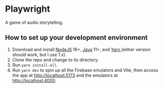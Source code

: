 # Playwright

A game of audio storytelling.

## How to set up your development environment

1. Download and install [NodeJS](https://nodejs.org/) 16+, [Java](https://openjdk.java.net/install/) 11+, and [Yarn ](https://yarnpkg.com/) (either version should work, but I use 1.x).
2. Clone the repo and change to its directory.
3. Run `yarn install-all`.
3. Run `yarn dev` to spin up all the Firebase emulators and Vite, then access the app at [http://localhost:5173](http://localhost:5173/) and the emulators at [http://localhost:4000](http://localhost:4000/).
